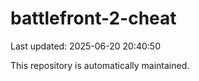 # battlefront-2-cheat

Last updated: 2025-06-20 20:40:50

This repository is automatically maintained.
